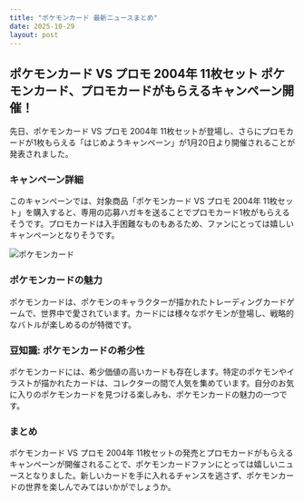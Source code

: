 ```yaml
---
title: "ポケモンカード 最新ニュースまとめ"
date: 2025-10-29
layout: post
---
```


## ポケモンカード VS プロモ 2004年 11枚セット ポケモンカード、プロモカードがもらえるキャンペーン開催！

先日、ポケモンカード VS プロモ 2004年 11枚セットが登場し、さらにプロモカードが1枚もらえる「はじめようキャンペーン」が1月20日より開催されることが発表されました。

### キャンペーン詳細

このキャンペーンでは、対象商品「ポケモンカード VS プロモ 2004年 11枚セット」を購入すると、専用の応募ハガキを送ることでプロモカード1枚がもらえるそうです。プロモカードは入手困難なものもあるため、ファンにとっては嬉しいキャンペーンとなりそうです。

![ポケモンカード](https://example.com/pokemon_card.jpg)

### ポケモンカードの魅力

ポケモンカードは、ポケモンのキャラクターが描かれたトレーディングカードゲームで、世界中で愛されています。カードには様々なポケモンが登場し、戦略的なバトルが楽しめるのが特徴です。

### 豆知識: ポケモンカードの希少性

ポケモンカードには、希少価値の高いカードも存在します。特定のポケモンやイラストが描かれたカードは、コレクターの間で人気を集めています。自分のお気に入りのポケモンカードを見つける楽しみも、ポケモンカードの魅力の一つです。

### まとめ

ポケモンカード VS プロモ 2004年 11枚セットの発売とプロモカードがもらえるキャンペーンが開催されることで、ポケモンカードファンにとっては嬉しいニュースとなりました。新しいカードを手に入れるチャンスを逃さず、ポケモンカードの世界を楽しんでみてはいかがでしょうか。
